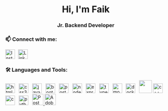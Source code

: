 
<h1 align="center">Hi, I'm Faik</h1>


<h3 align="center">Jr. Backend Developer</h3>



### 📫 Connect with me:
<div style="display: flex; align-items: center;">
  <a href="https://www.instagram.com/faik.aktss/" target="_blank" style="margin-right: 10px;">  <img src="https://upload.wikimedia.org/wikipedia/commons/a/a5/Instagram_icon.png" alt="Instagram" width="30" height="30" /> </a>
  <a href="https://www.linkedin.com/in/faik-akta%C5%9F-8a8a51369/" target="_blank"> <img src="https://img.icons8.com/color/48/linkedin.png" alt="LinkedIn" width="30" height="30" /> </a>
</div>


### 🛠️ Languages and Tools:
<p align="left">
  <img src="https://cdn.jsdelivr.net/gh/devicons/devicon/icons/html5/html5-original.svg" alt="html5" width="30" height="30" style="margin-right:8px;"/>
  <img src="https://cdn.jsdelivr.net/gh/devicons/devicon/icons/css3/css3-original.svg" alt="css3" width="30" height="30" style="margin-right:8px;"/>
  <img src="https://cdn.jsdelivr.net/gh/devicons/devicon/icons/javascript/javascript-original.svg" alt="javascript" width="30" height="30" style="margin-right:8px;"/>
  <img src="https://cdn.jsdelivr.net/gh/devicons/devicon/icons/bootstrap/bootstrap-original.svg" alt="bootstrap" width="30" height="30" style="margin-right:8px;"/>
  <img src="https://cdn.jsdelivr.net/gh/devicons/devicon/icons/postgresql/postgresql-original.svg" alt="postgresql" width="30" height="30" style="margin-right:8px;"/>
  <img src="https://cdn.jsdelivr.net/gh/devicons/devicon/icons/nodejs/nodejs-original.svg" alt="nodejs" width="30" height="30" style="margin-right:8px;"/>
  <img src="https://cdn.jsdelivr.net/gh/devicons/devicon/icons/express/express-original.svg" alt="express" width="30" height="30" style="margin-right:8px;"/>
  <img src="https://cdn.jsdelivr.net/gh/devicons/devicon/icons/typescript/typescript-original.svg" alt="typescript" width="30" height="30" style="margin-right:8px;"/>
  <img src="https://cdn.jsdelivr.net/gh/devicons/devicon/icons/mongodb/mongodb-original.svg" alt="mongodb" width="30" height="30" style="margin-right:8px;"/>
  <img src="https://cdn.jsdelivr.net/gh/devicons/devicon/icons/docker/docker-original.svg" alt="docker" width="30" height="30" style="margin-right:8px;"/>
<img src="https://cdn-icons-png.flaticon.com/512/5968/5968705.png" width="40"/>
  <img src="https://cdn.jsdelivr.net/gh/devicons/devicon/icons/cplusplus/cplusplus-original.svg" alt="c++" width="30" height="30" style="margin-right:8px;"/>
  <img src="https://cdn.jsdelivr.net/gh/devicons/devicon/icons/c/c-original.svg" alt="c" width="30" height="30" style="margin-right:8px;"/>
  <img src="https://cdn.jsdelivr.net/gh/devicons/devicon/icons/python/python-original.svg" alt="python" width="30" height="30" style="margin-right:8px;"/>
  <a href="https://www.postman.com/" target="_blank">
    <img src="https://cdn-icons-png.flaticon.com/512/5968/5968494.png" alt="Postman" width="35" height="35" />
  </a>
<a href="https://www.adobe.com/products/illustrator.html" target="_blank">
  <img src="https://cdn-icons-png.flaticon.com/512/882/882143.png" alt="Adobe Illustrator" width="35" height="35" />
</a>
  
  
  
  
  
  
</p>
